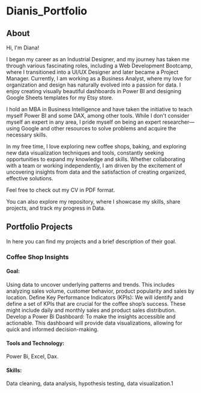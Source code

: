# Dianis_Portfolio
## About

Hi, I'm Diana!

I began my career as an Industrial Designer, and my journey has taken me through various fascinating roles, including a Web Development Bootcamp, where I transitioned into a UI/UX Designer and later became a Project Manager. Currently, I am working as a Business Analyst, where my love for organization and design has naturally evolved into a passion for data. I enjoy creating visually beautiful dashboards in Power BI and designing Google Sheets templates for my Etsy store.

I hold an MBA in Business Intelligence and have taken the initiative to teach myself Power BI and some DAX, among other tools. While I don't consider myself an expert in any area, I pride myself on being an expert researcher—using Google and other resources to solve problems and acquire the necessary skills.

In my free time, I love exploring new coffee shops, baking, and exploring new data visualization techniques and tools, constantly seeking opportunities to expand my knowledge and skills. Whether collaborating with a team or working independently, I am driven by the excitement of uncovering insights from data and the satisfaction of creating organized, effective solutions.

Feel free to check out my CV in PDF format.

You can also explore my repository, where I showcase my skills, share projects, and track my progress in Data.


## Portfolio Projects
In here you can find my projects and a brief description of their goal.

### Coffee Shop Insights

#### Goal: 
Using data to uncover underlying patterns and trends. This includes analyzing sales volume, customer behavior, product popularity and sales by location. Define Key Performance Indicators (KPIs): We will identify and define a set of KPIs that are crucial for the coffee shop’s success. These might include daily and monthly sales and product sales distribution. Develop a Power Bi Dashboard: To make the insights accessible and actionable. This dashboard will provide data visualizations, allowing for quick and informed decision-making.

#### Tools and Technology: 
Power Bi, Excel, Dax.

#### Skills:
Data cleaning, data analysis, hypothesis testing, data visualization.1
